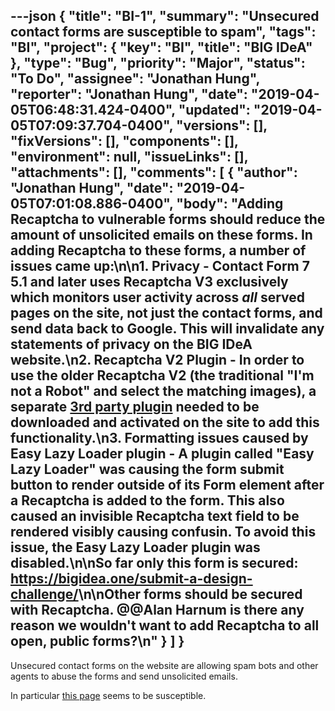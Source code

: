 ---json
{
  "title": "BI-1",
  "summary": "Unsecured contact forms are susceptible to spam",
  "tags": "BI",
  "project": {
    "key": "BI",
    "title": "BIG IDeA"
  },
  "type": "Bug",
  "priority": "Major",
  "status": "To Do",
  "assignee": "Jonathan Hung",
  "reporter": "Jonathan Hung",
  "date": "2019-04-05T06:48:31.424-0400",
  "updated": "2019-04-05T07:09:37.704-0400",
  "versions": [],
  "fixVersions": [],
  "components": [],
  "environment": null,
  "issueLinks": [],
  "attachments": [],
  "comments": [
    {
      "author": "Jonathan Hung",
      "date": "2019-04-05T07:01:08.886-0400",
      "body": "Adding Recaptcha to vulnerable forms should reduce the amount of unsolicited emails on these forms. In adding Recaptcha to these forms, a number of issues came up:\n\n1. **Privacy** - Contact Form 7 5.1 and later uses Recaptcha V3 exclusively which monitors user activity across *all* served pages on the site, not just the contact forms, and send data back to Google. This will invalidate any statements of privacy on the BIG IDeA website.\n2. **Recaptcha V2 Plugin** - In order to use the older Recaptcha V2 (the traditional \"I'm not a Robot\" and select the matching images), a separate [3rd party plugin](https://wordpress.org/plugins/wpcf7-recaptcha/) needed to be downloaded and activated on the site to add this functionality.\n3. **Formatting issues caused by Easy Lazy Loader plugin** - A plugin called \"Easy Lazy Loader\" was causing the form submit button to render outside of its Form element after a Recaptcha is added to the form. This also caused an invisible Recaptcha text field to be rendered visibly causing confusin. To avoid this issue, the Easy Lazy Loader plugin was disabled.\n\nSo far only this form is secured: <https://bigidea.one/submit-a-design-challenge/>\n\nOther forms should be secured with Recaptcha. @@Alan Harnum is there any reason we wouldn't want to add Recaptcha to all open, public forms?\n"
    }
  ]
}
---
Unsecured contact forms on the website are allowing spam bots and other agents to abuse the forms and send unsolicited emails.

In particular [this page](https://bigidea.one/submit-a-design-challenge/) seems to be susceptible.

        